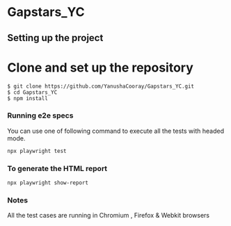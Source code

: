 # Gapstars_YC

## Setting up the project

# Clone and set up the repository
```
$ git clone https://github.com/YanushaCooray/Gapstars_YC.git
$ cd Gapstars_YC
$ npm install
```

### Running e2e specs
You can use one of following command to execute all the tests with headed mode.
```
npx playwright test
```
### To generate the HTML report

```
npx playwright show-report
```

### Notes

All the test cases are running in Chromium , Firefox & Webkit browsers

